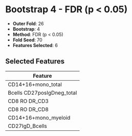 # Bootstrap 4 - FDR (p < 0.05)

- **Outer Fold**: 26
- **Bootstrap**: 4
- **Method**: FDR (p < 0.05)
- **Fold Seed**: 70
- **Features Selected**: 6

## Selected Features

| Feature |
|---------|
| CD14+16+mono_total |
| Bcells CD27posIgDneg_total |
| CD8 RO DR_CD3 |
| CD8 RO DR_CD8 |
| CD14+16+mono_myeloid |
| CD27IgD_Bcells |

